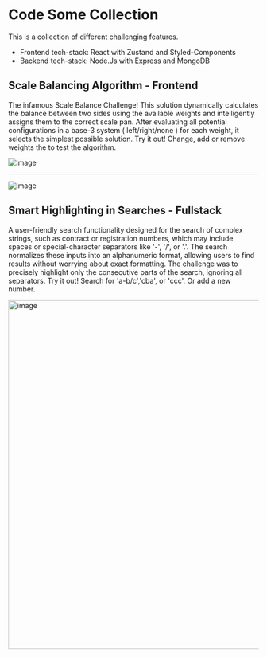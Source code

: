 # Code Some Collection

This is a collection of different challenging features.

- Frontend tech-stack: React with Zustand and Styled-Components
- Backend tech-stack: Node.Js with Express and MongoDB

## Scale Balancing Algorithm - Frontend

The infamous Scale Balance Challenge! This solution dynamically calculates the balance between two sides using the available weights and intelligently assigns them to the correct scale pan. After evaluating all potential configurations in a base-3 system ( left/right/none ) for each weight, it selects the simplest possible solution. Try it out! Change, add or remove weights the to test the algorithm.

![image](https://github.com/user-attachments/assets/e87d0be7-c636-4e56-b66a-07261182ee75)

---
![image](https://github.com/user-attachments/assets/497f5d79-c40f-44e8-b890-cbda731554d2)




## Smart Highlighting in Searches - Fullstack

A user-friendly search functionality designed for the search of complex strings, such as contract or registration numbers, which may include spaces or special-character separators like '-', '/', or '.'. The search normalizes these inputs into an alphanumeric format, allowing users to find results without worrying about exact formatting.
The challenge was to precisely highlight only the consecutive parts of the search, ignoring all separators. Try it out! Search for 'a-b/c','cba', or 'ccc'. Or add a new number.

<img width="701" alt="image" src="https://github.com/user-attachments/assets/0e0b8e74-ca32-41c0-b26e-677fb3e3dad8" />
